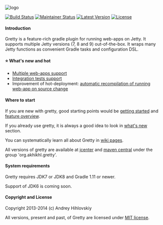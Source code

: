 ![logo](http://akhikhl.github.io/gretty/media/gretty_logo.png "gretty logo")

[![Build Status](https://travis-ci.org/akhikhl/gretty.png?branch=master)](https://travis-ci.org/akhikhl/gretty) 
[![Maintainer Status](http://stillmaintained.com/akhikhl/gretty.png)](http://stillmaintained.com/akhikhl/gretty) 
[![Latest Version](http://img.shields.io/badge/latest_version-0.0.21-47b31f.svg)](https://github.com/akhikhl/gretty/tree/v0.0.21) 
[![License](http://img.shields.io/badge/license-MIT-949494.svg)](#copyright-and-license)

#### Introduction

Gretty is a feature-rich gradle plugin for running web-apps on Jetty.
It supports multiple Jetty versions (7, 8 and 9) out-of-the-box.
It wraps many Jetty functions as convenient Gradle tasks and configuration DSL.

#### :star: What's new and hot

- [Multiple web-apps support](../../wiki/Multiple-web-apps-introduction)
- [Integration tests support](../../wiki/Integration-tests-support)
- Improvement of hot-deployment: [automatic recompilation of running web-app on source change](../../wiki/Hot-deployment)

#### Where to start

If you are new with gretty, good starting points would be [getting started](../../wiki/Getting-started) and [feature overview](../../wiki/Feature-overview).

If you already use gretty, it is always a good idea to look in [what's new](whatsnew.md) section.

You can systematically learn all about Gretty in [wiki pages](../../wiki).

All versions of gretty are available at [jcenter](https://bintray.com/akhikhl/maven/gretty/view) and [maven central](http://search.maven.org/#search|ga|1|g%3A%22org.akhikhl.gretty%22) under the group 'org.akhikhl.gretty'.

#### System requirements

Gretty requires JDK7 or JDK8 and Gradle 1.11 or newer.

Support of JDK6 is coming soon.

#### Copyright and License

Copyright 2013-2014 (c) Andrey Hihlovskiy

All versions, present and past, of Gretty are licensed under [MIT license](license.txt).

